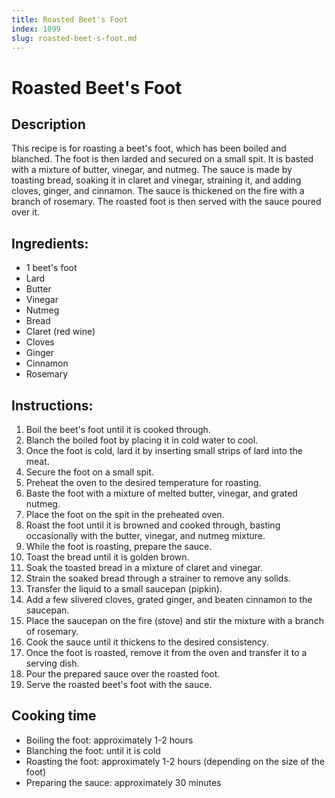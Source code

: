 ```yaml
---
title: Roasted Beet's Foot
index: 1099
slug: roasted-beet-s-foot.md
---
```


# Roasted Beet's Foot

## Description
This recipe is for roasting a beet's foot, which has been boiled and blanched. The foot is then larded and secured on a small spit. It is basted with a mixture of butter, vinegar, and nutmeg. The sauce is made by toasting bread, soaking it in claret and vinegar, straining it, and adding cloves, ginger, and cinnamon. The sauce is thickened on the fire with a branch of rosemary. The roasted foot is then served with the sauce poured over it.

## Ingredients:
- 1 beet's foot
- Lard
- Butter
- Vinegar
- Nutmeg
- Bread
- Claret (red wine)
- Cloves
- Ginger
- Cinnamon
- Rosemary

## Instructions:
1. Boil the beet's foot until it is cooked through.
2. Blanch the boiled foot by placing it in cold water to cool.
3. Once the foot is cold, lard it by inserting small strips of lard into the meat.
4. Secure the foot on a small spit.
5. Preheat the oven to the desired temperature for roasting.
6. Baste the foot with a mixture of melted butter, vinegar, and grated nutmeg.
7. Place the foot on the spit in the preheated oven.
8. Roast the foot until it is browned and cooked through, basting occasionally with the butter, vinegar, and nutmeg mixture.
9. While the foot is roasting, prepare the sauce.
10. Toast the bread until it is golden brown.
11. Soak the toasted bread in a mixture of claret and vinegar.
12. Strain the soaked bread through a strainer to remove any solids.
13. Transfer the liquid to a small saucepan (pipkin).
14. Add a few slivered cloves, grated ginger, and beaten cinnamon to the saucepan.
15. Place the saucepan on the fire (stove) and stir the mixture with a branch of rosemary.
16. Cook the sauce until it thickens to the desired consistency.
17. Once the foot is roasted, remove it from the oven and transfer it to a serving dish.
18. Pour the prepared sauce over the roasted foot.
19. Serve the roasted beet's foot with the sauce.

## Cooking time
- Boiling the foot: approximately 1-2 hours
- Blanching the foot: until it is cold
- Roasting the foot: approximately 1-2 hours (depending on the size of the foot)
- Preparing the sauce: approximately 30 minutes